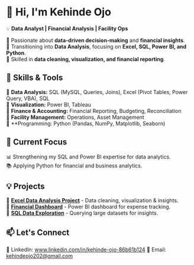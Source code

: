 # 👋 Hi, I'm Kehinde Ojo

💡 **Data Analyst | Financial Analysis | Facility Ops**  

🔹 Passionate about **data-driven decision-making** and **financial insights**.  
🔹 Transitioning into **Data Analysis**, focusing on **Excel, SQL, Power BI, and Python**.  
🔹 Skilled in **data cleaning, visualization, and financial reporting**.  

## 🚀 Skills & Tools  
🔹 **Data Analysis:** SQL (MySQL, Queries, Joins), Excel (Pivot Tables, Power Query, VBA), SQL  
🔹 **Visualization:** Power BI, Tableau  
🔹 **Finance & Accounting:** Financial Reporting, Budgeting, Reconciliation  
🔹 **Facility Management:** Operations, Asset Management  
🔹 **Programming: Python (Pandas, NumPy, Matplotlib, Seaborn)

## 📌 Current Focus  
📊 Strengthening my SQL and Power BI expertise for data analytics.  
📚 Applying Python for financial and business analytics.  

## 💡 Projects  
🔹 **[Excel Data Analysis Project](#)** - Data cleaning, visualization & insights.  
🔹 **[Financial Dashboard](#)** - Power BI dashboard for expense tracking.  
🔹 **[SQL Data Exploration](#)** - Querying large datasets for insights.  

## 📫 Let's Connect  
📌 LinkedIn: www.linkedin.com/in/kehinde-ojo-86b61b124 
📩 Email: kehindeojo202@gmail.com   

